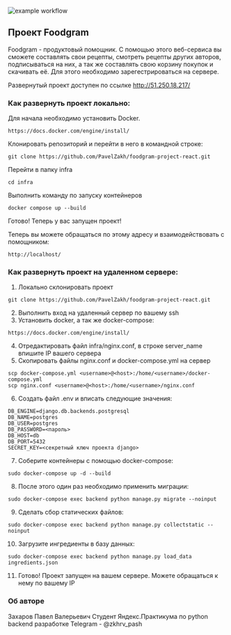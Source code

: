 ![example workflow](https://github.com/PavelZakh/foodgram-project-react/actions/workflows/foodgram_workflow.yml/badge.svg)

## Проект Foodgram

Foodgram - продуктовый помощник. С помощью этого веб-сервиса вы сможете составлять свои рецепты, смотреть рецепты других авторов, подписываться на них, а так же составлять свою корзину покупок и скачивать её. Для этого необходимо зарегестрироваться на сервере.

Развернутый проект доступен по ссылке http://51.250.18.217/

### Как развернуть проект локально:

Для начала необходимо установить Docker.
```
https://docs.docker.com/engine/install/
```
Клонировать репозиторий и перейти в него в командной строке:
```
git clone https://github.com/PavelZakh/foodgram-project-react.git
```
Перейти в папку infra
```
cd infra
```
Выполнить команду по запуску контейнеров
```
docker compose up --build
```
Готово! Теперь у вас запущен проект!

Теперь вы можете обращаться по этому адресу и взаимодействовать с помощником:
```
http://localhost/
```

### Как развернуть проект на удаленном сервере:

1) Локально склонировать проект
```
git clone https://github.com/PavelZakh/foodgram-project-react.git
```
2) Выполнить вход на удаленный сервер по вашему ssh
3) Установить docker, а так же docker-compose:
```
https://docs.docker.com/engine/install/
```
4) Отредактировать файл infra/nginx.conf, в строке server_name впишите IP вашего сервера
5) Скопировать файлы nginx.conf и docker-compose.yml на сервер
```
scp docker-compose.yml <username>@<host>:/home/<username>/docker-compose.yml
scp nginx.conf <username>@<host>:/home/<username>/nginx.conf
```
6) Создать файл .env и вписать следующие значения:
```
DB_ENGINE=django.db.backends.postgresql
DB_NAME=postgres
DB_USER=postgres
DB_PASSWORD=<пароль>
DB_HOST=db
DB_PORT=5432
SECRET_KEY=<секретный ключ проекта django>
```
7) Соберите контейнеры с помощью docker-compose:
```
sudo docker-compose up -d --build
```
8) После этого один раз необходимо применить миграции:
```
sudo docker-compose exec backend python manage.py migrate --noinput
```
9) Сделать сбор статических файлов:
```
sudo docker-compose exec backend python manage.py collectstatic --noinput
```
10) Загрузите ингредиенты в базу данных:
```
sudo docker-compose exec backend python manage.py load_data ingredients.json
```
11) Готово! Проект запущен на вашем сервере. Можете обращаться к нему по вашему IP

### Об авторе

Захаров Павел Валерьевич
Студент Яндекс.Практикума по python backend разработке
Telegram - @zkhrv_pash